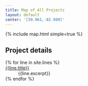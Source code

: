 ```yaml
---
title: Map of All Projects
layout: default
center: '[39.961,-82.999]'
---
```


<script>
    window.line_geojson = window.line_geojson || [];
    {% for json_file in site.data.geojson %}

        {% assign link = nil %}
        {% for line in site.lines %}
            {% if json_file[0] == line.geojson %}
                {% assign link = line.url %}
            {% endif %}
        {% endfor %}
        window.line_geojson.push( {
            source: {{ json_file[0] | jsonify }},
            data: {{ json_file[1] | jsonify }},
            link: {{ link | absolute_url | jsonify }}
        } );
    {% endfor %}

    window.map_config = new Object;
    window.map_config.center = {{ page.center }};
</script>
<style type="text/css">
    #map-container {
        height: min( 70vh, 1000px);
    }
</style>

<div class="scroll-container">
    <div class="scroll-container__fixed">
        {% include map.html simple=true %}
    </div>
    <div class="scroll-container__scrollable">
        <h2>Project details</h2>
        <dl id="line-list">
        {% for line in site.lines %}
            <dt
                id="line-list-{{ line.name | slugify }}"
                style="text-decoration-color: {{ line.color }};"
                class="route-underline-color"
            >
                <a href="{{line.url | absolute_url }}">{{line.title}}</a>
            </dt>
            <dd>{{line.excerpt}}</dd>
        {% endfor %}
        </dl>
    </div>
</div>

